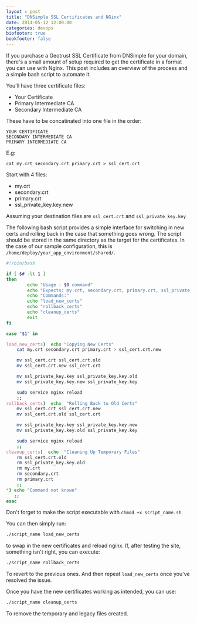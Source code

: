 ```yaml
---
layout : post
title: "DNSimple SSL Certificates and NGinx"
date: 2014-05-12 12:00:00
categories: devops
biofooter: true
bookfooter: false
---
```


If you purchase a Geotrust SSL Certificate from DNSimple for your domain, there's a small amount of setup required to get the certificate in a format you can use with Nginx. This post includes an overview of the process and a simple bash script to automate it.

You'll have three certificate files:

* Your Certificate
* Primary Intermediate CA
* Secondary Intermediate CA

These have to be concatinated into one file in the order:

```
YOUR CERTIFICATE
SECONDARY INTERMEDIATE CA
PRIMARY INTERMEDIATE CA
```

E.g:

```
cat my.crt secondary.crt primary.crt > ssl_cert.crt
```

Start with 4 files:

* my.crt
* secondary.crt
* primary.crt
* ssl\_private\_key.key.new

Assuming your destination files are `ssl_cert.crt` and `ssl_private_key.key`

The following bash script provides a simple interface for switching in new certs and rolling back in the case that something goes wrong. The script should be stored in the same directory as the target for the certificates. In the case of our sample configuration, this is `/home/deploy/your_app_environment/shared/`.

```bash
#!/bin/bash

if [ $# -lt 1 ]
then
        echo "Usage : $0 command"
        echo "Expects: my.crt, secondary.crt, primary.crt, ssl_private_key.key.new"
        echo "Commands:"
        echo "load_new_certs"
        echo "rollback_certs"
        echo "cleanup_certs"
        exit
fi

case "$1" in

load_new_certs)  echo "Copying New Certs"
    cat my.crt secondary.crt primary.crt > ssl_cert.crt.new

    mv ssl_cert.crt ssl_cert.crt.old
    mv ssl_cert.crt.new ssl_cert.crt

    mv ssl_private_key.key ssl_private_key.key.old
    mv ssl_private_key.key.new ssl_private_key.key

    sudo service nginx reload
    ;;
rollback_certs)  echo  "Rolling Back to Old Certs"
    mv ssl_cert.crt ssl_cert.crt.new
    mv ssl_cert.crt.old ssl_cert.crt

    mv ssl_private_key.key ssl_private_key.key.new
    mv ssl_private_key.key.old ssl_private_key.key

    sudo service nginx reload
    ;;
cleanup_certs)  echo  "Cleaning Up Temporary Files"
    rm ssl_cert.crt.old
    rm ssl_private_key.key.old
    rm my.crt
    rm secondary.crt
    rm primary.crt
    ;;
*) echo "Command not known"
   ;;
esac
```

Don't forget to make the script executable with `chmod +x script_name.sh`.

You can then simply run:

```bash
./script_name load_new_certs
```

to swap in the new certificates and reload nginx. If, after testing the site, something isn't right, you can execute:

```bash
./script_name rollback_certs
```

To revert to the previous ones. And then repeat `load_new_certs` once you've resolved the issue.

Once you have the new certificates working as intended, you can use:

```bash
./script_name cleanup_certs
```

To remove the temporary and legacy files created.
